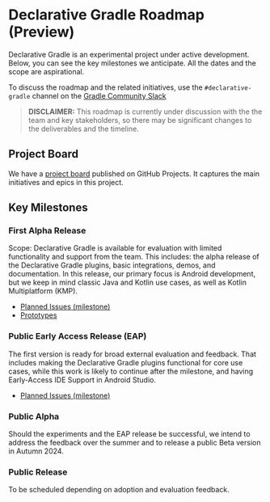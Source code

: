 # Declarative Gradle Roadmap (Preview)

Declarative Gradle is an experimental project under active development.
Below, you can see the key milestones we anticipate.
All the dates and the scope are aspirational.

To discuss the roadmap and the related initiatives, use the
`#declarative-gradle` channel on the [Gradle Community Slack](https://gradle.org/slack-invite)

> **DISCLAIMER:** This roadmap is currently under discussion with the the team and key stakeholders,
> so there may be significant changes to the deliverables and the timeline.

## Project Board

We have a [project board](https://github.com/orgs/gradle/projects/96) published on GitHub Projects.
It captures the main initiatives and epics in this project.

## Key Milestones

### First Alpha Release

Scope: Declarative Gradle is available for evaluation with limited functionality and support from the team.
This includes:
the alpha release of the Declarative Gradle plugins,
basic integrations, demos, and documentation.
In this release, our primary focus is Android development,
but we keep in mind classic Java and Kotlin use cases,
as well as Kotlin Multiplatform (KMP).

- [Planned Issues (milestone)](https://github.com/gradle/declarative-gradle/milestone/1)
- [Prototypes](./unified-prototype/README.md)

### Public Early Access Release (EAP)

The first version is ready for broad external evaluation and feedback.
That includes making the Declarative Gradle plugins functional for core use cases, while this work is likely to continue after the milestone, and
having Early-Access IDE Support in Android Studio.

- [Planned Issues (milestone)](https://github.com/gradle/declarative-gradle/milestone/2)

### Public Alpha

Should the experiments and the EAP release be successful,
we intend to address the feedback over the summer and to release
a public Beta version in Autumn 2024.

### Public Release

To be scheduled depending on adoption and evaluation feedback.
